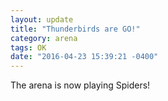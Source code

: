 ```yaml
---
layout: update
title: "Thunderbirds are GO!"
category: arena
tags: OK
date: "2016-04-23 15:39:21 -0400"
---
```


The arena is now playing Spiders!
